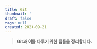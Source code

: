 ```yaml
---
title: Git
thumbnail: ''
draft: false
tags: null
created: 2023-09-21
---
```



 > 
 > **Git과 이를 다루기 위한 팁들을 정리합니다.**
